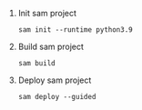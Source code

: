 1. Init sam project
   ```
   sam init --runtime python3.9
   ```
2. Build sam project
   ```
   sam build
   ```
3. Deploy sam project
   ```
   sam deploy --guided
   ```
